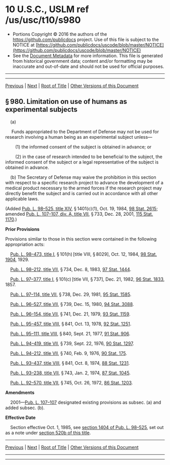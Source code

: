 ---
---

# 10 U.S.C., USLM ref /us/usc/t10/s980

* Portions Copyright © 2016 the authors of the https://github.com/publicdocs project.
  Use of this file is subject to the NOTICE at [https://github.com/publicdocs/uscode/blob/master/NOTICE](https://github.com/publicdocs/uscode/blob/master/NOTICE)
* See the [Document Metadata](././../../../../../..//README.md) for more information.
  This file is generated from historical government data; content and/or formatting may be inaccurate and out-of-date and should not be used for official purposes.

----------
----------

[Previous](./../../../../../..//us/usc/t10/stA/ptII/ch49/m__us_usc_t10_s979.md) | [Next](./../../../../../..//us/usc/t10/stA/ptII/ch49/m__us_usc_t10_s981.md) | [Root of Title](./../../../../../../) | [Other Versions of this Document](https://publicdocs.github.io/go/links?ns=uslm&ref=%2Fus%2Fusc%2Ft10%2Fs980)

## § 980. Limitation on use of humans as experimental subjects

    (a)

     Funds appropriated to the Department of Defense may not be used for research involving a human being as an experimental subject unless—

        (1) the informed consent of the subject is obtained in advance; or

        (2) in the case of research intended to be beneficial to the subject, the informed consent of the subject or a legal representative of the subject is obtained in advance.

    (b) The Secretary of Defense may waive the prohibition in this section with respect to a specific research project to advance the development of a medical product necessary to the armed forces if the research project may directly benefit the subject and is carried out in accordance with all other applicable laws.

(Added [Pub. L. 98–525, title XIV][/us/pl/98/525/tXIV], § 1401(c)(1), Oct. 19, 1984, [98 Stat. 2615][/us/stat/98/2615]; amended [Pub. L. 107–107, div. A, title VII][/us/pl/107/107/dA/tVII], § 733, Dec. 28, 2001, [115 Stat. 1170][/us/stat/115/1170].)

 __Prior Provisions__ 

Provisions similar to those in this section were contained in the following appropriation acts:

    [Pub. L. 98–473, title I][/us/pl/98/473/tI], § 101(h) \[title VIII, § 8029\], Oct. 12, 1984, [98 Stat. 1904][/us/stat/98/1904], 1929.

    [Pub. L. 98–212, title VII][/us/pl/98/212/tVII], § 734, Dec. 8, 1983, [97 Stat. 1444][/us/stat/97/1444].

    [Pub. L. 97–377, title I][/us/pl/97/377/tI], § 101(c) \[title VII, § 737\], Dec. 21, 1982, [96 Stat. 1833][/us/stat/96/1833], 1857.

    [Pub. L. 97–114, title VII][/us/pl/97/114/tVII], § 738, Dec. 29, 1981, [95 Stat. 1585][/us/stat/95/1585].

    [Pub. L. 96–527, title VII][/us/pl/96/527/tVII], § 739, Dec. 15, 1980, [94 Stat. 3088][/us/stat/94/3088].

    [Pub. L. 96–154, title VII][/us/pl/96/154/tVII], § 741, Dec. 21, 1979, [93 Stat. 1159][/us/stat/93/1159].

    [Pub. L. 95–457, title VIII][/us/pl/95/457/tVIII], § 841, Oct. 13, 1978, [92 Stat. 1251][/us/stat/92/1251].

    [Pub. L. 95–111, title VIII][/us/pl/95/111/tVIII], § 840, Sept. 21, 1977, [91 Stat. 906][/us/stat/91/906].

    [Pub. L. 94–419, title VII][/us/pl/94/419/tVII], § 739, Sept. 22, 1976, [90 Stat. 1297][/us/stat/90/1297].

    [Pub. L. 94–212, title VII][/us/pl/94/212/tVII], § 740, Feb. 9, 1976, [90 Stat. 175][/us/stat/90/175].

    [Pub. L. 93–437, title VIII][/us/pl/93/437/tVIII], § 841, Oct. 8, 1974, [88 Stat. 1231][/us/stat/88/1231].

    [Pub. L. 93–238, title VII][/us/pl/93/238/tVII], § 743, Jan. 2, 1974, [87 Stat. 1045][/us/stat/87/1045].

    [Pub. L. 92–570, title VII][/us/pl/92/570/tVII], § 745, Oct. 26, 1972, [86 Stat. 1203][/us/stat/86/1203].

 __Amendments__ 

    2001—[Pub. L. 107–107][/us/pl/107/107] designated existing provisions as subsec. (a) and added subsec. (b).

 __Effective Date__ 

    Section effective Oct. 1, 1985, see [section 1404 of Pub. L. 98–525][/us/pl/98/525/s1404], set out as a note under [section 520b of this title][/us/usc/t10/s520b].

----------

[Previous](./../../../../../..//us/usc/t10/stA/ptII/ch49/m__us_usc_t10_s979.md) | [Next](./../../../../../..//us/usc/t10/stA/ptII/ch49/m__us_usc_t10_s981.md) | [Root of Title](./../../../../../../) | [Other Versions of this Document](https://publicdocs.github.io/go/links?ns=uslm&ref=%2Fus%2Fusc%2Ft10%2Fs980)

----------
----------

[/us/pl/98/525/tXIV]: https://publicdocs.github.io/go/links?ns=uslm&ref=%2Fus%2Fpl%2F98%2F525%2FtXIV
[/us/stat/98/2615]: https://publicdocs.github.io/go/links?ns=uslm&ref=%2Fus%2Fstat%2F98%2F2615
[/us/pl/107/107/dA/tVII]: https://publicdocs.github.io/go/links?ns=uslm&ref=%2Fus%2Fpl%2F107%2F107%2FdA%2FtVII
[/us/stat/115/1170]: https://publicdocs.github.io/go/links?ns=uslm&ref=%2Fus%2Fstat%2F115%2F1170
[/us/pl/98/473/tI]: https://publicdocs.github.io/go/links?ns=uslm&ref=%2Fus%2Fpl%2F98%2F473%2FtI
[/us/stat/98/1904]: https://publicdocs.github.io/go/links?ns=uslm&ref=%2Fus%2Fstat%2F98%2F1904
[/us/pl/98/212/tVII]: https://publicdocs.github.io/go/links?ns=uslm&ref=%2Fus%2Fpl%2F98%2F212%2FtVII
[/us/stat/97/1444]: https://publicdocs.github.io/go/links?ns=uslm&ref=%2Fus%2Fstat%2F97%2F1444
[/us/pl/97/377/tI]: https://publicdocs.github.io/go/links?ns=uslm&ref=%2Fus%2Fpl%2F97%2F377%2FtI
[/us/stat/96/1833]: https://publicdocs.github.io/go/links?ns=uslm&ref=%2Fus%2Fstat%2F96%2F1833
[/us/pl/97/114/tVII]: https://publicdocs.github.io/go/links?ns=uslm&ref=%2Fus%2Fpl%2F97%2F114%2FtVII
[/us/stat/95/1585]: https://publicdocs.github.io/go/links?ns=uslm&ref=%2Fus%2Fstat%2F95%2F1585
[/us/pl/96/527/tVII]: https://publicdocs.github.io/go/links?ns=uslm&ref=%2Fus%2Fpl%2F96%2F527%2FtVII
[/us/stat/94/3088]: https://publicdocs.github.io/go/links?ns=uslm&ref=%2Fus%2Fstat%2F94%2F3088
[/us/pl/96/154/tVII]: https://publicdocs.github.io/go/links?ns=uslm&ref=%2Fus%2Fpl%2F96%2F154%2FtVII
[/us/stat/93/1159]: https://publicdocs.github.io/go/links?ns=uslm&ref=%2Fus%2Fstat%2F93%2F1159
[/us/pl/95/457/tVIII]: https://publicdocs.github.io/go/links?ns=uslm&ref=%2Fus%2Fpl%2F95%2F457%2FtVIII
[/us/stat/92/1251]: https://publicdocs.github.io/go/links?ns=uslm&ref=%2Fus%2Fstat%2F92%2F1251
[/us/pl/95/111/tVIII]: https://publicdocs.github.io/go/links?ns=uslm&ref=%2Fus%2Fpl%2F95%2F111%2FtVIII
[/us/stat/91/906]: https://publicdocs.github.io/go/links?ns=uslm&ref=%2Fus%2Fstat%2F91%2F906
[/us/pl/94/419/tVII]: https://publicdocs.github.io/go/links?ns=uslm&ref=%2Fus%2Fpl%2F94%2F419%2FtVII
[/us/stat/90/1297]: https://publicdocs.github.io/go/links?ns=uslm&ref=%2Fus%2Fstat%2F90%2F1297
[/us/pl/94/212/tVII]: https://publicdocs.github.io/go/links?ns=uslm&ref=%2Fus%2Fpl%2F94%2F212%2FtVII
[/us/stat/90/175]: https://publicdocs.github.io/go/links?ns=uslm&ref=%2Fus%2Fstat%2F90%2F175
[/us/pl/93/437/tVIII]: https://publicdocs.github.io/go/links?ns=uslm&ref=%2Fus%2Fpl%2F93%2F437%2FtVIII
[/us/stat/88/1231]: https://publicdocs.github.io/go/links?ns=uslm&ref=%2Fus%2Fstat%2F88%2F1231
[/us/pl/93/238/tVII]: https://publicdocs.github.io/go/links?ns=uslm&ref=%2Fus%2Fpl%2F93%2F238%2FtVII
[/us/stat/87/1045]: https://publicdocs.github.io/go/links?ns=uslm&ref=%2Fus%2Fstat%2F87%2F1045
[/us/pl/92/570/tVII]: https://publicdocs.github.io/go/links?ns=uslm&ref=%2Fus%2Fpl%2F92%2F570%2FtVII
[/us/stat/86/1203]: https://publicdocs.github.io/go/links?ns=uslm&ref=%2Fus%2Fstat%2F86%2F1203
[/us/pl/107/107]: https://publicdocs.github.io/go/links?ns=uslm&ref=%2Fus%2Fpl%2F107%2F107
[/us/pl/98/525/s1404]: https://publicdocs.github.io/go/links?ns=uslm&ref=%2Fus%2Fpl%2F98%2F525%2Fs1404
[/us/usc/t10/s520b]: https://publicdocs.github.io/go/links?ns=uslm&ref=%2Fus%2Fusc%2Ft10%2Fs520b


